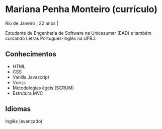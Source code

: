 
# Mariana Penha Monteiro (currículo)
Rio de Janeiro | 22 anos |

Estudante de Engenharia de Software na Unicesumar (EAD) e também cursando Letras Português-Inglês na UFRJ. 

## Conhecimentos
* HTML 
* CSS
* Vanilla Javascript
* Vue.js
* Metodologias ágeis (SCRUM)
* Estrutura MVC 

## Idiomas
Inglês (avançado)
